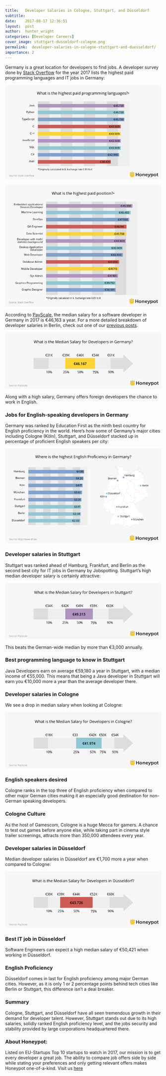 ```yaml
---
title:   Developer Salaries in Cologne, Stuttgart, and Düsseldorf
subtitle:
date:    2017-08-17 12:36:51
layout:  post
author:  hunter_wright
categories: [Developer Careers]
cover_image: stuttgart-dusseldorf-cologne.png
permalink:  developer-salaries-in-cologne-stuttgart-and-duesseldorf/
importance: 2
---
```


Germany is a great location for developers to find jobs. A developer survey done by [Stack Overflow](https://www.quora.com/What-is-the-most-popular-programming-language-in-Berlin-or-Germany-Ruby-Node) for the year 2017 lists the highest paid programming languages and IT jobs in Germany:

<!--more--> 

![Highest paid programming languages in Germany](/assets/images/by-prog-language-salary.png)


![Highest paid IT positions in Germany](/assets/images/by-position-salary.png)

According to [PayScale](http://www.payscale.com/research/DE/Job=Software_Developer/Salary), the median salary for a software developer in Germany in 2017 is €46,163 a year. For a more detailed breakdown of developer salaries in Berlin, check out one of our [previous posts](http://blog.honeypot.io/how-much-does-a-developer-earn-in-berlin/). 

![Developer Salaries in Germany](/assets/images/dev-germany-median-salary.png)

Along with a high salary, Germany offers foreign developers the chance to work in English. 

### Jobs for English-speaking developers in Germany 

Germany was ranked by Education First as the ninth best country for English proficiency in the world. Here’s how some of Germany’s major cities including Cologne (Köln), Stuttgart, and Düsseldorf stacked up in percentage of proficient English speakers per city:

![English Proficiency Graph for Germany](/assets/images/english-proficiency-germany.png)

### Developer salaries in Stuttgart

Stuttgart was ranked ahead of Hamburg, Frankfurt, and Berlin as the second  best city for IT jobs in Germany by Jobspotting. Stuttgart’s high median developer salary is certainly attractive:

![Developer Salaries in Stuttgart](/assets/images/dev-stuttgart-median-salary.png)

This beats the German-wide median by more than €3,000 annually. 


### Best programming language to know in Stuttgart

Java Developers earn on average €59,180 a year in Stuttgart, with a median income of €55,000. This means that being a Java developer in Stuttgart will earn you €10,000 more a year than the average developer there.


### Developer salaries in Cologne

We see a drop in median salary when looking at Cologne:

![Developer Salaries in Cologne](/assets/images/dev-cologne-median-salary.png)

### English speakers desired

Cologne ranks in the top three of English proficiency when compared to other major German cities making it an especially good destination for non-German speaking developers.

### Cologne Culture

As the host of Gamescom, Cologne is a huge Mecca for gamers. A chance to test out games before anyone else, while taking part in cinema style trailer screenings, attracts more than 350,000 attendees every year.


### Developer salaries in Düsseldorf

Median developer salaries in Düsseldorf are €1,700 more a year when compared to Cologne:

![Developer Salaries in Duesseldorf](/assets/images/dev-duesseldorf-median-salary.png)

### Best IT job in Düsseldorf

Software Engineers can expect a high median salary of €50,421 when working in Düsseldorf. 

### English Proficiency 

Düsseldorf comes in last for English proficiency among major German cities. However, as it is only 1 or 2 percentage points behind tech cities like Berlin or Stuttgart, this difference isn’t a deal breaker. 


### Summary 

Cologne, Stuttgart, and Düsseldorf have all seen tremendous growth in their demand for developer talent. However, Stuttgart stands out due to its high salaries, solidly ranked English proficiency level, and the jobs security and stability provided by large corporations headquartered there. 


### About Honeypot: 

Listed on EU-Startups Top 10 startups to watch in 2017, our mission is to get every developer a great job. The ability to compare job offers side by side while stating your preferences and only getting relevant offers makes Honeypot one-of-a-kind. Visit us [here](https://www.honeypot.io/pages/how_it_works)




